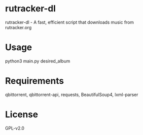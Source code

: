 # rutracker-dl
rutracker-dl - A fast, efficient script that downloads music from rutracker.org 
# Usage
python3 main.py desired_album
# Requirements
qbittorrent, qbittorrent-api, requests, BeautifulSoup4, lxml-parser
# License
GPL-v2.0
